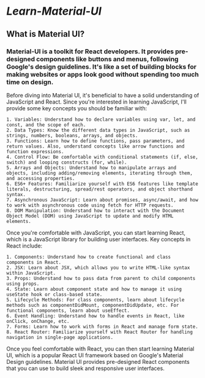 # *Learn-Material-UI*

## What is Material UI?

### Material-UI is a toolkit for React developers. It provides pre-designed components like buttons and menus, following Google's design guidelines. It's like a set of building blocks for making websites or apps look good without spending too much time on design.

Before diving into Material UI, it's beneficial to have a solid understanding of JavaScript and React. Since you're interested in learning JavaScript, I'll provide some key concepts you should be familiar with:

    1. Variables: Understand how to declare variables using var, let, and const, and the scope of each.
    2. Data Types: Know the different data types in JavaScript, such as strings, numbers, booleans, arrays, and objects.
    3. Functions: Learn how to define functions, pass parameters, and return values. Also, understand concepts like arrow functions and function expressions.
    4. Control Flow: Be comfortable with conditional statements (if, else, switch) and looping constructs (for, while).
    5. Arrays and Objects: Understand how to manipulate arrays and objects, including adding/removing elements, iterating through them, and accessing properties.
    6. ES6+ Features: Familiarize yourself with ES6 features like template literals, destructuring, spread/rest operators, and object shorthand syntax.
    7. Asynchronous JavaScript: Learn about promises, async/await, and how to work with asynchronous code using fetch for HTTP requests.
    8. DOM Manipulation: Understand how to interact with the Document Object Model (DOM) using JavaScript to update and modify HTML elements.

Once you're comfortable with JavaScript, you can start learning React, which is a JavaScript library for building user interfaces. Key concepts in React include:


    1. Components: Understand how to create functional and class components in React.
    2. JSX: Learn about JSX, which allows you to write HTML-like syntax within JavaScript.
    3. Props: Understand how to pass data from parent to child components using props.
    4. State: Learn about component state and how to manage it using useState hook or class-based state.
    5. Lifecycle Methods: For class components, learn about lifecycle methods such as componentDidMount, componentDidUpdate, etc. For functional components, learn about useEffect.
    6. Event Handling: Understand how to handle events in React, like onClick, onChange, etc.
    7. Forms: Learn how to work with forms in React and manage form state.
    8. React Router: Familiarize yourself with React Router for handling navigation in single-page applications.

Once you feel comfortable with React, you can then start learning Material UI, which is a popular React UI framework based on Google's Material Design guidelines. Material UI provides pre-designed React components that you can use to build sleek and responsive user interfaces.
